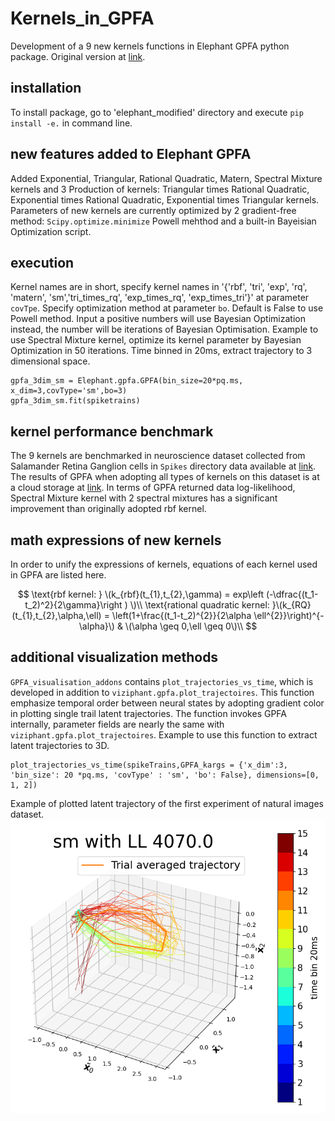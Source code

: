 # Kernels_in_GPFA
Development of a 9 new kernels functions in Elephant GPFA python package. Original version at [link](https://github.com/NeuralEnsemble/elephant).

## installation
To install package, go to 'elephant_modified' directory and execute `pip install -e.` in command line.

## new features added to Elephant GPFA

Added Exponential, Triangular, Rational Quadratic, Matern, Spectral Mixture kernels and 3 Production of kernels: Triangular times Rational Quadratic, Exponential times Rational Quadratic, Exponential times Triangular kernels.
Parameters of new kernels are currently optimized by 2 gradient-free method: `Scipy.optimize.minimize` Powell mehthod and a built-in Bayeisian Optimization script.

## execution
Kernel names are in short, specify kernel names in '{'rbf', 'tri', 'exp', 'rq', 'matern', 'sm','tri_times_rq', 'exp_times_rq', 'exp_times_tri'}' at parameter `covTpe`.
Specify optimization method at parameter `bo`. Default is False to use Powell method. Input a positive numbers will use Bayesian Optimization instead, the number will be iterations of Bayesian Optimisation.
Example to use Spectral Mixture kernel, optimize its kernel parameter by  Bayesian Optimization in 50 iterations. Time binned in 20ms, extract trajectory to 3 dimensional space.
```
gpfa_3dim_sm = Elephant.gpfa.GPFA(bin_size=20*pq.ms, x_dim=3,covType='sm',bo=3)
gpfa_3dim_sm.fit(spiketrains)
```
## kernel performance benchmark
The 9 kernels are benchmarked in neuroscience dataset collected from Salamander Retina Ganglion cells in `Spikes` directory
data available at [link](https://datadryad.org/stash/dataset/doi:10.5061/dryad.4ch10). The results of GPFA when 
adopting all types of kernels on this dataset is at a cloud storage at [link](https://www.dropbox.com/scl/fo/upo6z57eqlx0dilgymdsx/h?dl=0&rlkey=fe0or0kpz93km3oo96nldl3c6).
In terms of GPFA returned data log-likelihood, 
Spectral Mixture kernel with 2 spectral mixtures has a significant improvement than originally adopted rbf kernel. 

## math expressions of new kernels
In order to unify the expressions of kernels, equations of each kernel used in 
GPFA are listed here.

$$ 
\text{rbf kernel: } \(k_{rbf}(t_{1},t_{2},\gamma) = exp\left (-\dfrac{(t_1-t_2)^2}{2\gamma}\right ) \)\\
\text{rational quadratic kernel: }\(k_{RQ}(t_{1},t_{2},\alpha,\ell) = \left(1+\frac{(t_1-t_2)^{2}}{2\alpha \ell^{2}}\right)^{-\alpha}\) & \(\alpha \geq 0,\ell \geq 0\)\\
$$

## additional visualization methods
`GPFA_visualisation_addons` contains `plot_trajectories_vs_time`, which is developed in addition to `viziphant.gpfa.plot_trajectoires`.
This function emphasize temporal order between neural states by adopting gradient color in plotting single trail latent trajectories. 
The function invokes GPFA internally, parameter fields are nearly the same with `viziphant.gpfa.plot_trajectoires`. Example to use this function to extract latent trajectories to 3D.
```
plot_trajectories_vs_time(spikeTrains,GPFA_kargs = {'x_dim':3, 'bin_size': 20 *pq.ms, 'covType' : 'sm', 'bo': False}, dimensions=[0, 1, 2])
```
Example of plotted latent trajectory of the first experiment of natural images dataset.
![alt text](./LatentTrajectories/NaturalImages1/sm/0_3d.png?raw=true)